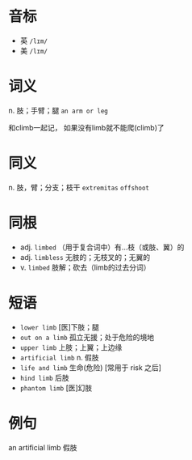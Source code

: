 # 音标

- 英 `/lɪm/`
- 美 `/lɪm/`

# 词义

n. 肢；手臂；腿
`an arm or leg`



和climb一起记， 如果没有limb就不能爬(climb)了

# 同义

n. 肢，臂；分支；枝干
`extremitas` `offshoot`

# 同根

- adj. `limbed` （用于复合词中）有…枝（或肢、翼）的
- adj. `limbless` 无肢的；无枝叉的；无翼的
- v. `limbed` 肢解；砍去（limb的过去分词）

# 短语

- `lower limb` [医]下肢；腿
- `out on a limb` 孤立无援；处于危险的境地
- `upper limb` 上肢；上翼；上边缘
- `artificial limb` n. 假肢
- `life and limb` 生命(危险) [常用于 risk 之后]
- `hind limb` 后肢
- `phantom limb` [医]幻肢

# 例句

an artificial limb
假肢


